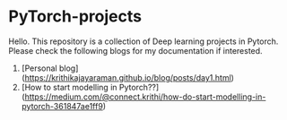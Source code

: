 # PyTorch-projects

Hello. This repository is a collection of Deep learning projects in Pytorch. Please check the following blogs for my documentation if interested.

1) [Personal blog] (https://krithikajayaraman.github.io/blog/posts/day1.html)
2) [How to start modelling in Pytorch??] (https://medium.com/@connect.krithi/how-do-start-modelling-in-pytorch-361847ae1ff9)
